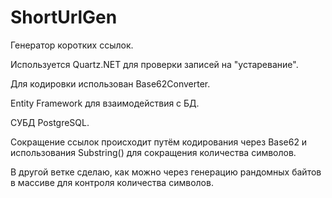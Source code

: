 # ShortUrlGen
Генератор коротких ссылок.

Используется Quartz.NET для проверки записей на "устаревание".

Для кодировки использован Base62Converter.

Entity Framework для взаимодействия с БД.

СУБД PostgreSQL.

Сокращение ссылок происходит путём кодирования через Base62 и использования Substring() для сокращения количества символов.

В другой ветке сделаю, как можно через генерацию рандомных байтов в массиве для контроля количества символов.
